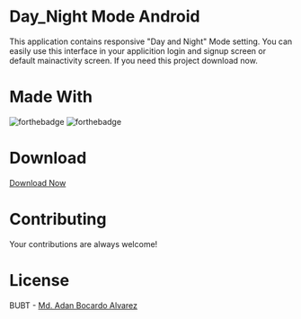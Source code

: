 # Day_Night Mode Android
This application contains responsive "Day and Night" Mode setting. You can easily use this interface in your applicition login and signup screen or default mainactivity screen. If you need this project download now.

# Made With
![forthebadge](https://img.shields.io/badge/Android_Studio-5C2D91?style=for-the-badge&logo=android%20studio&logoColor=white)
![forthebadge](https://img.shields.io/badge/Java-5C2D91?style=for-the-badge&logo=java&logoColor=white)


# Download
[Download Now](https://codeload.github.com/AdanBocardoAlvarez/Day_Night-Mode-Android/zip/refs/heads/main)

# Contributing
Your contributions are always welcome!

# License
BUBT - [Md. Adan Bocardo Alvarez](https://github.com/AdanBocardoAlvarez/)
